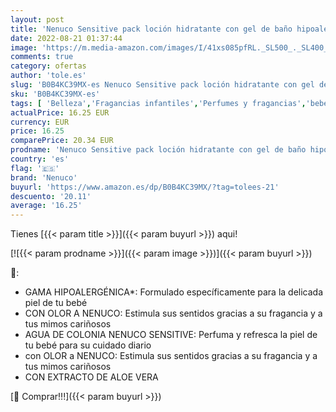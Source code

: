 ```yaml
---
layout: post
title: 'Nenuco Sensitive pack loción hidratante con gel de baño hipoalergénico para bebé  2x400ml + Sensitive Agua de Colonia Hipoalergénica Sin Alcohol para Bebé  Adecuado para Cuerpo y Cabello  175 ml'
date: 2022-08-21 01:37:44
image: 'https://m.media-amazon.com/images/I/41xs085pfRL._SL500_._SL400_.jpg'
comments: true
category: ofertas
author: 'tole.es'
slug: 'B0B4KC39MX-es Nenuco Sensitive pack loción hidratante con gel de baño...'
sku: 'B0B4KC39MX-es'
tags: [ 'Belleza','Fragancias infantiles','Perfumes y fragancias','bebé','nenuco','🇪🇸', ]
actualPrice: 16.25 EUR
currency: EUR
price: 16.25
comparePrice: 20.34 EUR
prodname: 'Nenuco Sensitive pack loción hidratante con gel de baño hipoalergénico para bebé  2x400ml + Sensitive Agua de Colonia Hipoalergénica Sin Alcohol para Bebé  Adecuado para Cuerpo y Cabello  175 ml'
country: 'es'
flag: '🇪🇸'
brand: 'Nenuco'
buyurl: 'https://www.amazon.es/dp/B0B4KC39MX/?tag=tolees-21'
descuento: '20.11'
average: '16.25'
---
```


Tienes [{{< param title >}}]({{< param buyurl >}}) aqui!

[![{{< param prodname >}}]({{< param image >}})]({{< param buyurl >}})

🔎:

- GAMA HIPOALERGÉNICA*: Formulado específicamente para la delicada piel de tu bebé
- CON OLOR A NENUCO: Estimula sus sentidos gracias a su fragancia y a tus mimos cariñosos
- AGUA DE COLONIA NENUCO SENSITIVE: Perfuma y refresca la piel de tu bebé para su cuidado diario
- con OLOR a NENUCO: Estimula sus sentidos gracias a su fragancia y a tus mimos cariñosos
- CON EXTRACTO DE ALOE VERA

[🛒 Comprar!!!]({{< param buyurl >}})
